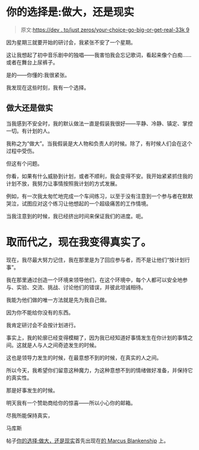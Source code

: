 # 你的选择是:做大，还是现实

> 原文:[https://dev . to/just zeros/your-choice-go-big-or-get-real-33k 9](https://dev.to/justzeros/your-choice-go-big-or-get-real-33k9)

因为星期三就要开始的研讨会，我紧张不安了一个星期。

这让我想起了初中音乐剧中的独唱——我害怕我会忘记歌词，看起来像个白痴……或者在舞台上尿裤子。

是的——你懂的:我很紧张。

我发现在这些时刻，我有一个选择。

## [](#go-big-or-get-real)做大还是做实

当我感到不安全时，我的默认做法一直是假装我很好——平静、冷静、镇定、掌控一切。有计划的人。

我称之为“做大”。当我假装是大人物和负责人的时候。除了，有时候人们会在这个过程中受伤。

但这有个问题。

你看，如果有什么威胁到计划，或者不顺利，我会变得不安。我开始紧紧抓住我的计划不放，我努力让事情按照我计划的方式发展。

例如，有一次我太匆忙地完成一个车间练习，以至于没有注意到一个参与者在默默哭泣，试图应对这个练习让他想起的一个超级痛苦的工作情境。

当我注意到的时候，我已经挤出时间来保证我们的进度。呃。

# [](#instead-now-i-get-real)取而代之，现在我变得真实了。

现在，我尽最大努力记住，我在那里是为了回应参与者，而不是让他们“按计划行事”。

我在那里通过创造一个环境来领导他们，在这个环境中，每个人都可以安全地参与、实验、交流、挑战、讨论他们的错误，并彼此坦诚相待。

我能为他们做的唯一方法就是先为我自己做。

因为你不能给你没有的东西。

我肯定研讨会不会按计划进行。

事实上，我的轮廓已经变得模糊了，因为我已经知道好事情发生在你计划的事情之间。这就是人与人之间奇迹发生的时候。

这也是领导力发生的时候，在最意想不到的时候，在真实的人之间。

所以今天，我希望你们留意这种魔力，为这种意想不到的情绪做好准备，并保持它的真实性。

那是好事发生的时候。

明天我有一个赞助商给你的惊喜——所以小心你的邮箱。

尽我所能保持真实，

马库斯

帖子[你的选择:做大，还是现实](https://marcusblankenship.com/your-choice-go-big-or-get-real/)首先出现在[的 Marcus Blankenship](https://marcusblankenship.com) 上。